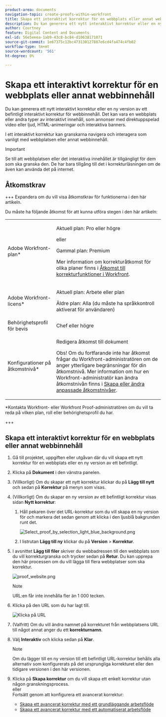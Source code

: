 ```yaml
---
product-area: documents
navigation-topic: create-proofs-within-workfront
title: Skapa ett interaktivt korrektur för en webbplats eller annat webbinnehåll
description: Du kan generera ett nytt interaktivt korrektur eller en ny version av ett befintligt interaktivt korrektur för webbinnehåll. Det kan vara en webbplats eller andra typer av interaktivt innehåll, som annonser med direktuppspelad video eller ljud, HTML-animeringar och interaktiva banners.
author: Courtney
feature: Digital Content and Documents
exl-id: 56e5eeea-1ab9-43c8-bc84-d10638171871
source-git-commit: 1e67375c12bc473130127887e6cd4fa474c4fb02
workflow-type: tm+mt
source-wordcount: '561'
ht-degree: 0%

---
```


# Skapa ett interaktivt korrektur för en webbplats eller annat webbinnehåll

Du kan generera ett nytt interaktivt korrektur eller en ny version av ett befintligt interaktivt korrektur för webbinnehåll. Det kan vara en webbplats eller andra typer av interaktivt innehåll, som annonser med direktuppspelad video eller ljud, HTML-animeringar och interaktiva banners.

I ett interaktivt korrektur kan granskarna navigera och interagera som vanligt med webbplatsen eller annat webbinnehåll.

>[!IMPORTANT]
>
>Se till att webbplatsen eller det interaktiva innehållet är tillgängligt för dem som ska granska den. De har bara tillgång till det i korrekturläsningen om de även kan använda det på internet.

## Åtkomstkrav

+++ Expandera om du vill visa åtkomstkrav för funktionerna i den här artikeln.

Du måste ha följande åtkomst för att kunna utföra stegen i den här artikeln:

<table style="table-layout:auto"> 
 <col> 
 <col> 
 <tbody> 
  <tr> 
   <td role="rowheader">Adobe Workfront-plan*</td> 
   <td> <p>Aktuell plan: Pro eller högre</p> <p>eller</p> <p>Gammal plan: Premium</p> <p>Mer information om korrekturåtkomst för olika planer finns i <a href="/help/quicksilver/administration-and-setup/manage-workfront/configure-proofing/access-to-proofing-functionality.md" class="MCXref xref">Åtkomst till korrekturfunktioner i Workfront</a>.</p> </td> 
  </tr> 
  <tr> 
   <td role="rowheader">Adobe Workfront-licens*</td> 
   <td> <p>Aktuell plan: Arbete eller plan</p> <p>Äldre plan: Alla (du måste ha språkkontroll aktiverat för användaren)</p> </td> 
  </tr> 
  <tr> 
   <td role="rowheader">Behörighetsprofil för bevis </td> 
   <td>Chef eller högre</td> 
  </tr> 
  <tr> 
   <td role="rowheader">Konfigurationer på åtkomstnivå*</td> 
   <td> <p>Redigera åtkomst till dokument</p> <p>Obs! Om du fortfarande inte har åtkomst frågar du Workfront-administratören om de anger ytterligare begränsningar för din åtkomstnivå. Mer information om hur en Workfront-administratör kan ändra åtkomstnivån finns i <a href="../../../administration-and-setup/add-users/configure-and-grant-access/create-modify-access-levels.md" class="MCXref xref">Skapa eller ändra anpassade åtkomstnivåer</a>.</p> </td> 
  </tr> 
 </tbody> 
</table>

&#42;Kontakta Workfront- eller Workfront Proof-administratören om du vill ta reda på vilken plan, roll eller behörighetsprofil du har.

+++

## Skapa ett interaktivt korrektur för en webbplats eller annat webbinnehåll

1. Gå till projektet, uppgiften eller utgåvan där du vill skapa ett nytt korrektur för en webbplats eller en ny version av ett befintligt.
1. Klicka på **Dokument** i den vänstra panelen.
1. (Villkorligt) Om du skapar ett nytt korrektur klickar du på **Lägg till nytt** och sedan på **Korrektur** på menyn som visas.

1. (Villkorligt) Om du skapar en ny version av ett befintligt korrektur visas sidan **Nytt korrektur**:

   1. Håll pekaren över det URL-korrektur som du vill skapa en ny version för och markera det sedan genom att klicka i den ljusblå bakgrunden runt det.

      ![Select_proof_by_selection_light_blue_background.png](assets/select-proof-by-selecting-light-blue-background-350x52.png)


   1. I listrutan **Lägg till ny** klickar du på **Version** > **Korrektur**.

1. I avsnittet **Lägg till filer** skriver du webbadressen till den webbplats som du vill korrekturgranska och trycker sedan på **Retur**.  Du kan upprepa den här processen om du vill lägga till flera webbplatser som ska korrektur.

   ![proof_website.png](assets/proof-website-350x65.png)


   >[!NOTE]
   >
   > URL:en får inte innehålla fler än 1 000 tecken.

1. Klicka på den URL som du har lagt till.

   ![Klicka på URL](assets/click-url-350x137.png)

1. (Valfritt) Om du vill ändra namnet på korrekturet från webbplatsens URL till något annat anger du ett **korrekturnamn**.
1. Välj **Interaktiv** och klicka sedan på **Klar**.

   >[!NOTE]
   >
   >Om du lägger till en ny version till ett befintligt URL-korrektur behålls alla alternativ som konfigurerats på det ursprungliga korrekturet eller den tidigare versionen i den här versionen.

1. Klicka på **Skapa korrektur** om du vill skapa ett enkelt korrektur utan någon granskningsprocess.\
   eller\
   Fortsätt genom att konfigurera ett avancerat korrektur:

   * [Skapa ett avancerat korrektur med ett grundläggande arbetsflöde](../../../review-and-approve-work/proofing/creating-proofs-within-workfront/configure-basic-proof-workflow.md)
   * [Skapa ett avancerat korrektur med ett automatiserat arbetsflöde](../../../review-and-approve-work/proofing/creating-proofs-within-workfront/create-automated-proof-workflow.md)
